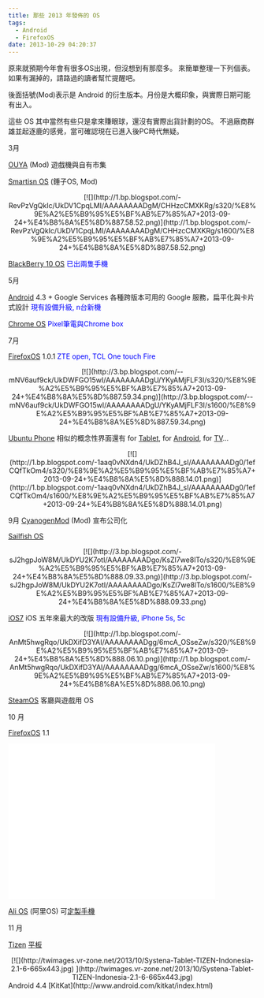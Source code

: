 ```yaml
---
title: 那些 2013 年發佈的 OS
tags:
  - Android
  - FirefoxOS
date: 2013-10-29 04:20:37
---
```


原來就預期今年會有很多OS出現，但沒想到有那麼多。
來簡單整理一下列個表。如果有漏掉的，請路過的讀者幫忙提醒吧。

後面括號(Mod)表示是 Android 的衍生版本。月份是大概印象，與實際日期可能有出入。

這些 OS 其中當然有些只是拿來賺眼球，還沒有實際出貨計劃的OS。
不過廠商群雄並起逐鹿的感覺，當可確認現在已進入後PC時代無疑。

3月

[OUYA](https://www.ouya.tv/) (Mod)
遊戲機與自有市集

[Smartisn OS](http://www.smartisan.cn/) (錘子OS, Mod) 
<div class="separator" style="clear: both; text-align: center;">[![](http://1.bp.blogspot.com/-RevPzVgQkIc/UkDV1CpqLMI/AAAAAAAADgM/CHHzcCMXKRg/s320/%E8%9E%A2%E5%B9%95%E5%BF%AB%E7%85%A7+2013-09-24+%E4%B8%8A%E5%8D%887.58.52.png)](http://1.bp.blogspot.com/-RevPzVgQkIc/UkDV1CpqLMI/AAAAAAAADgM/CHHzcCMXKRg/s1600/%E8%9E%A2%E5%B9%95%E5%BF%AB%E7%85%A7+2013-09-24+%E4%B8%8A%E5%8D%887.58.52.png)</div>

[BlackBerry 10 OS](http://us.blackberry.com/software/smartphones/blackberry-10-os.html)
<span style="color: blue;">已出兩隻手機</span>

5月

[Android](http://www.android.com/) 4.3&nbsp;+ Google Services
各種跨版本可用的 Google 服務，扁平化與卡片式設計
<span style="color: blue;">現有設備升級, n台新機</span>

[Chrome OS](http://www.google.com/intl/en/chrome/devices/)
<span style="color: blue;">Pixel筆電與Chrome box</span>

7月 

[FirefoxOS](http://www.mozilla.org/en-US/firefox/os/) 1.0.1
<span style="color: blue;">ZTE open, TCL One touch Fire</span>
<div class="separator" style="clear: both; text-align: center;">[![](http://3.bp.blogspot.com/--mNV6auf9ck/UkDWFGO15wI/AAAAAAAADgU/YKyAMjFLF3I/s320/%E8%9E%A2%E5%B9%95%E5%BF%AB%E7%85%A7+2013-09-24+%E4%B8%8A%E5%8D%887.59.34.png)](http://3.bp.blogspot.com/--mNV6auf9ck/UkDWFGO15wI/AAAAAAAADgU/YKyAMjFLF3I/s1600/%E8%9E%A2%E5%B9%95%E5%BF%AB%E7%85%A7+2013-09-24+%E4%B8%8A%E5%8D%887.59.34.png)</div>

[Ubuntu Phone](http://www.ubuntu.com/phone)
相似的概念性界面還有 for [Tablet](http://www.ubuntu.com/tablet), for [Android](http://www.ubuntu.com/phone/ubuntu-for-android), for [TV](http://www.ubuntu.com/tv)...&nbsp; 
<div class="separator" style="clear: both; text-align: center;">[![](http://1.bp.blogspot.com/-1aaq0vNXdn4/UkDZhB4J_sI/AAAAAAAADg0/1efCQfTkOm4/s320/%E8%9E%A2%E5%B9%95%E5%BF%AB%E7%85%A7+2013-09-24+%E4%B8%8A%E5%8D%888.14.01.png)](http://1.bp.blogspot.com/-1aaq0vNXdn4/UkDZhB4J_sI/AAAAAAAADg0/1efCQfTkOm4/s1600/%E8%9E%A2%E5%B9%95%E5%BF%AB%E7%85%A7+2013-09-24+%E4%B8%8A%E5%8D%888.14.01.png)</div>

9月
[CyanogenMod](http://www.cyanogenmod.org/)  (Mod)
宣布公司化

[Sailfish OS](https://sailfishos.org/)
<div class="separator" style="clear: both; text-align: center;">[![](http://3.bp.blogspot.com/-sJ2hgpJoW8M/UkDYU2K7otI/AAAAAAAADgo/KsZl7we8lTo/s320/%E8%9E%A2%E5%B9%95%E5%BF%AB%E7%85%A7+2013-09-24+%E4%B8%8A%E5%8D%888.09.33.png)](http://3.bp.blogspot.com/-sJ2hgpJoW8M/UkDYU2K7otI/AAAAAAAADgo/KsZl7we8lTo/s1600/%E8%9E%A2%E5%B9%95%E5%BF%AB%E7%85%A7+2013-09-24+%E4%B8%8A%E5%8D%888.09.33.png)</div>

[iOS7](http://www.apple.com/tw/ios/) 
iOS 五年來最大的改版
<span style="color: blue;">現有設備升級, iPhone 5s, 5c</span> 
<div class="separator" style="clear: both; text-align: center;">[![](http://1.bp.blogspot.com/-AnMt5hwgRqo/UkDXifD3YAI/AAAAAAAADgg/6mcA_OSseZw/s320/%E8%9E%A2%E5%B9%95%E5%BF%AB%E7%85%A7+2013-09-24+%E4%B8%8A%E5%8D%888.06.10.png)](http://1.bp.blogspot.com/-AnMt5hwgRqo/UkDXifD3YAI/AAAAAAAADgg/6mcA_OSseZw/s1600/%E8%9E%A2%E5%B9%95%E5%BF%AB%E7%85%A7+2013-09-24+%E4%B8%8A%E5%8D%888.06.10.png)</div>

[SteamOS](http://store.steampowered.com/livingroom/SteamOS/)
客廳與遊戲用 OS

10 月

[FirefoxOS](http://www.mozilla.org/en-US/firefox/os/) 1.1
<iframe allowfullscreen="" frameborder="0" height="315" src="//www.youtube.com/embed/t_7sTP7IRn4" width="420"></iframe>

[Ali OS](http://en.wikipedia.org/wiki/Aliyun_OS) (阿里OS) 可[定製手機](http://www.qingcheng.com/index.aspx)

11 月

[Tizen](https://www.tizen.org/) [平板](http://mag.udn.com/mag/digital/storypage.jsp?f_MAIN_ID=320&amp;f_SUB_ID=2942&amp;f_ART_ID=482688)

<div class="separator" style="clear: both; text-align: center;">[![](http://twimages.vr-zone.net/2013/10/Systena-Tablet-TIZEN-Indonesia-2.1-6-665x443.jpg)&nbsp;](http://twimages.vr-zone.net/2013/10/Systena-Tablet-TIZEN-Indonesia-2.1-6-665x443.jpg)</div><div class="separator" style="clear: both; text-align: center;">
</div>Android 4.4 [KitKat](http://www.android.com/kitkat/index.html)

<div class="separator" style="clear: both; text-align: center;">
</div>